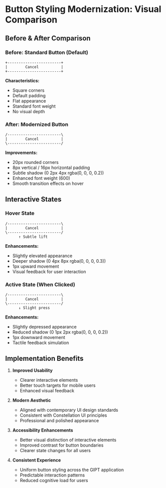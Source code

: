 # Button Styling Modernization: Visual Comparison

## Before & After Comparison

### Before: Standard Button (Default)
```
+------------------------+
|        Cancel          |
+------------------------+
```
**Characteristics:**
- Square corners
- Default padding
- Flat appearance
- Standard font weight
- No visual depth

### After: Modernized Button
```
/------------------------\
|        Cancel          |
\------------------------/
```
**Improvements:**
- 20px rounded corners
- 8px vertical / 16px horizontal padding
- Subtle shadow (0 2px 4px rgba(0, 0, 0, 0.2))
- Enhanced font weight (600)
- Smooth transition effects on hover

## Interactive States

### Hover State
```
/------------------------\
|        Cancel          |
\------------------------/
      ↑ Subtle lift
```
**Enhancements:**
- Slightly elevated appearance
- Deeper shadow (0 4px 8px rgba(0, 0, 0, 0.3))
- 1px upward movement
- Visual feedback for user interaction

### Active State (When Clicked)
```
/------------------------\
|        Cancel          |
\------------------------/
      ↓ Slight press
```
**Enhancements:**
- Slightly depressed appearance
- Reduced shadow (0 1px 2px rgba(0, 0, 0, 0.2))
- 1px downward movement
- Tactile feedback simulation

## Implementation Benefits

1. **Improved Usability**
   - Clearer interactive elements
   - Better touch targets for mobile users
   - Enhanced visual feedback

2. **Modern Aesthetic**
   - Aligned with contemporary UI design standards
   - Consistent with Constellation UI principles
   - Professional and polished appearance

3. **Accessibility Enhancements**
   - Better visual distinction of interactive elements
   - Improved contrast for button boundaries
   - Clearer state changes for all users

4. **Consistent Experience**
   - Uniform button styling across the GIPT application
   - Predictable interaction patterns
   - Reduced cognitive load for users
